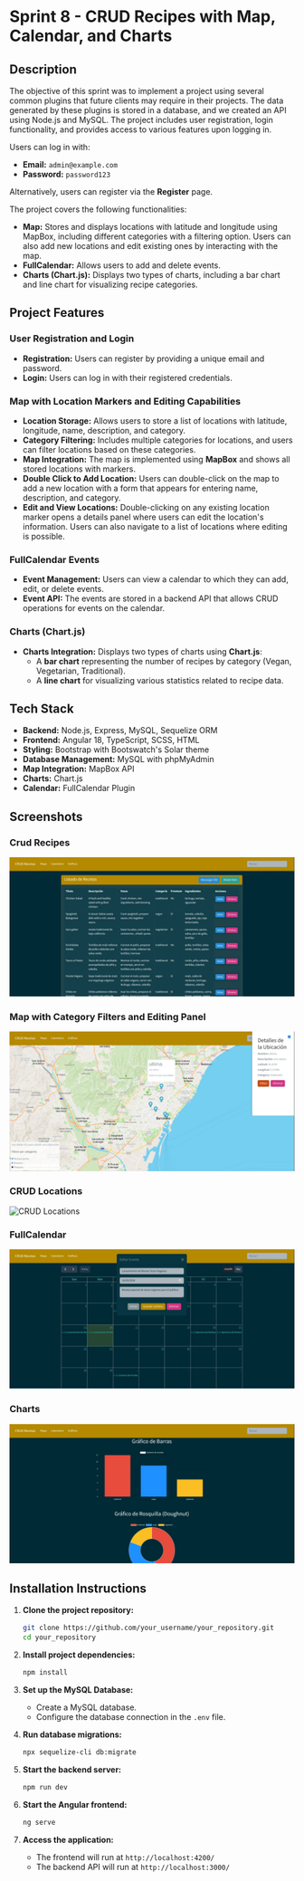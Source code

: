 # Sprint 8 - CRUD Recipes with Map, Calendar, and Charts

## Description

The objective of this sprint was to implement a project using several common plugins that future clients may require in their projects. The data generated by these plugins is stored in a database, and we created an API using Node.js and MySQL. The project includes user registration, login functionality, and provides access to various features upon logging in.

Users can log in with:
- **Email:** `admin@example.com`
- **Password:** `password123`

Alternatively, users can register via the **Register** page.

The project covers the following functionalities:
- **Map:** Stores and displays locations with latitude and longitude using MapBox, including different categories with a filtering option. Users can also add new locations and edit existing ones by interacting with the map.
- **FullCalendar:** Allows users to add and delete events.
- **Charts (Chart.js):** Displays two types of charts, including a bar chart and line chart for visualizing recipe categories.

## Project Features

### User Registration and Login

- **Registration:** Users can register by providing a unique email and password.
- **Login:** Users can log in with their registered credentials.

### Map with Location Markers and Editing Capabilities

- **Location Storage:** Allows users to store a list of locations with latitude, longitude, name, description, and category.
- **Category Filtering:** Includes multiple categories for locations, and users can filter locations based on these categories.
- **Map Integration:** The map is implemented using **MapBox** and shows all stored locations with markers.
- **Double Click to Add Location:** Users can double-click on the map to add a new location with a form that appears for entering name, description, and category.
- **Edit and View Locations:** Double-clicking on any existing location marker opens a details panel where users can edit the location's information. Users can also navigate to a list of locations where editing is possible.

### FullCalendar Events

- **Event Management:** Users can view a calendar to which they can add, edit, or delete events.
- **Event API:** The events are stored in a backend API that allows CRUD operations for events on the calendar.

### Charts (Chart.js)

- **Charts Integration:** Displays two types of charts using **Chart.js**:
  - A **bar chart** representing the number of recipes by category (Vegan, Vegetarian, Traditional).
  - A **line chart** for visualizing various statistics related to recipe data.

## Tech Stack

- **Backend:** Node.js, Express, MySQL, Sequelize ORM
- **Frontend:** Angular 18, TypeScript, SCSS, HTML
- **Styling:** Bootstrap with Bootswatch's Solar theme
- **Database Management:** MySQL with phpMyAdmin
- **Map Integration:** MapBox API
- **Charts:** Chart.js
- **Calendar:** FullCalendar Plugin

## Screenshots

### Crud Recipes
![CRUD Recipes](https://github.com/deuvede24/sprint8/raw/main/screenshots/crud_recipes.jpeg)

### Map with Category Filters and Editing Panel

![Map with Category Filters](https://github.com/deuvede24/sprint8/raw/main/screenshots/crud_locations1.jpeg)

### CRUD Locations

![CRUD Locations]((https://github.com/deuvede24/sprint8/blob/main/screenshots/crud_editLocations.jpeg) (https://github.com/deuvede24/sprint8/blob/main/screenshots/crud_locationsList.jpeg))

### FullCalendar

![FullCalendar](https://github.com/deuvede24/sprint8/raw/main/screenshots/crud_calendarModal.jpeg)

### Charts

![Charts](https://github.com/deuvede24/sprint8/raw/main/screenshots/charts.jpeg)

## Installation Instructions

1. **Clone the project repository:**

    ```bash
    git clone https://github.com/your_username/your_repository.git
    cd your_repository
    ```

2. **Install project dependencies:**

    ```bash
    npm install
    ```

3. **Set up the MySQL Database:**
    - Create a MySQL database.
    - Configure the database connection in the `.env` file.

4. **Run database migrations:**

    ```bash
    npx sequelize-cli db:migrate
    ```

5. **Start the backend server:**

    ```bash
    npm run dev
    ```

6. **Start the Angular frontend:**

    ```bash
    ng serve
    ```

7. **Access the application:**
    - The frontend will run at `http://localhost:4200/`
    - The backend API will run at `http://localhost:3000/`

